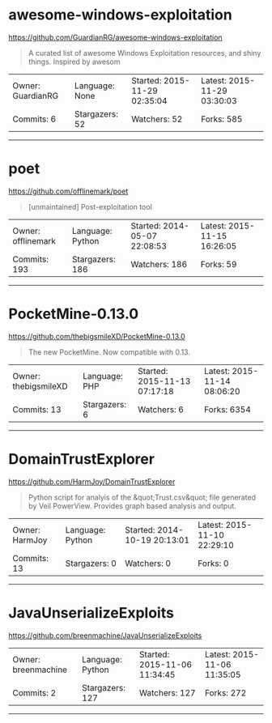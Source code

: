 # awesome-windows-exploitation

https://github.com/GuardianRG/awesome-windows-exploitation
<blockquote>
A curated list of awesome Windows Exploitation resources, and shiny things. Inspired by awesom
</blockquote>

<table>
<tr><td>Owner: GuardianRG</td>
    <td>Language: None</td>
    <td>Started: 2015-11-29 02:35:04</td>
    <td>Latest: 2015-11-29 03:30:03</td></tr>
<tr><td>Commits: 6</td>
    <td>Stargazers: 52</td>
    <td>Watchers: 52</td>
    <td>Forks: 585</td></tr>
</table>

---

# poet

https://github.com/offlinemark/poet
<blockquote>
[unmaintained] Post-exploitation tool 
</blockquote>

<table>
<tr><td>Owner: offlinemark</td>
    <td>Language: Python</td>
    <td>Started: 2014-05-07 22:08:53</td>
    <td>Latest: 2015-11-15 16:26:05</td></tr>
<tr><td>Commits: 193</td>
    <td>Stargazers: 186</td>
    <td>Watchers: 186</td>
    <td>Forks: 59</td></tr>
</table>

---

# PocketMine-0.13.0

https://github.com/thebigsmileXD/PocketMine-0.13.0
<blockquote>
The new PocketMine. Now compatible with 0.13.
</blockquote>

<table>
<tr><td>Owner: thebigsmileXD</td>
    <td>Language: PHP</td>
    <td>Started: 2015-11-13 07:17:18</td>
    <td>Latest: 2015-11-14 08:06:20</td></tr>
<tr><td>Commits: 13</td>
    <td>Stargazers: 6</td>
    <td>Watchers: 6</td>
    <td>Forks: 6354</td></tr>
</table>

---

# DomainTrustExplorer

https://github.com/HarmJoy/DomainTrustExplorer
<blockquote>
Python script for analyis of the &amp;quot;Trust.csv&amp;quot; file generated by Veil PowerView. Provides graph based analysis and output. 
</blockquote>

<table>
<tr><td>Owner: HarmJoy</td>
    <td>Language: Python</td>
    <td>Started: 2014-10-19 20:13:01</td>
    <td>Latest: 2015-11-10 22:29:10</td></tr>
<tr><td>Commits: 13</td>
    <td>Stargazers: 0</td>
    <td>Watchers: 0</td>
    <td>Forks: 0</td></tr>
</table>

---

# JavaUnserializeExploits

https://github.com/breenmachine/JavaUnserializeExploits
<blockquote>
<no description>
</blockquote>

<table>
<tr><td>Owner: breenmachine</td>
    <td>Language: Python</td>
    <td>Started: 2015-11-06 11:34:45</td>
    <td>Latest: 2015-11-06 11:35:05</td></tr>
<tr><td>Commits: 2</td>
    <td>Stargazers: 127</td>
    <td>Watchers: 127</td>
    <td>Forks: 272</td></tr>
</table>

---

